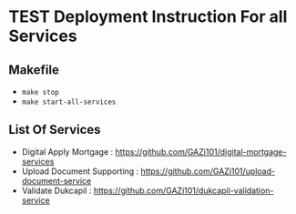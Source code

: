 # TEST Deployment Instruction For all Services

## Makefile

 - `make stop`
 - `make start-all-services`

## List Of Services

 - Digital Apply Mortgage : https://github.com/GAZi101/digital-mortgage-services
 - Upload Document Supporting : https://github.com/GAZi101/upload-document-service
 - Validate Dukcapil : https://github.com/GAZi101/dukcapil-validation-service
